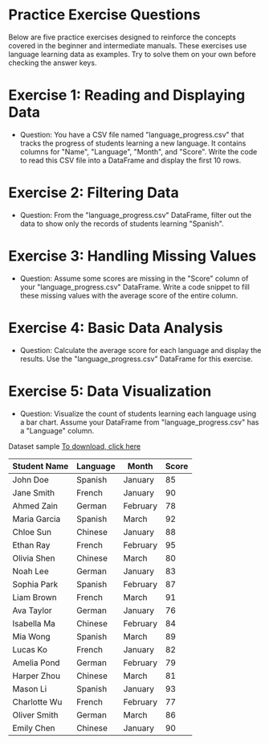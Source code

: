 # Practice Exercise Questions
Below are five practice exercises designed to reinforce the concepts covered in the beginner and intermediate manuals. These exercises use language learning data as examples. Try to solve them on your own before checking the answer keys.

# Exercise 1: Reading and Displaying Data

+ Question: You have a CSV file named "language_progress.csv" that tracks the progress of students learning a new language. It contains columns for "Name", "Language", "Month", and "Score". Write the code to read this CSV file into a DataFrame and display the first 10 rows.

# Exercise 2: Filtering Data

+ Question: From the "language_progress.csv" DataFrame, filter out the data to show only the records of students learning "Spanish".

# Exercise 3: Handling Missing Values

+ Question: Assume some scores are missing in the "Score" column of your "language_progress.csv" DataFrame. Write a code snippet to fill these missing values with the average score of the entire column.

# Exercise 4: Basic Data Analysis

+ Question: Calculate the average score for each language and display the results. Use the "language_progress.csv" DataFrame for this exercise.

# Exercise 5: Data Visualization

+ Question: Visualize the count of students learning each language using a bar chart. Assume your DataFrame from "language_progress.csv" has a "Language" column.



Dataset sample [To download, click here](https://github.com/MK316/Coding4ET/edit/main/Lessons/Lesson07c_sample.md)

| Student Name | Language | Month    | Score |
|--------------|----------|----------|-------|
| John Doe     | Spanish  | January  | 85    |
| Jane Smith   | French   | January  | 90    |
| Ahmed Zain   | German   | February | 78    |
| Maria Garcia | Spanish  | March    | 92    |
| Chloe Sun    | Chinese  | January  | 88    |
| Ethan Ray    | French   | February | 95    |
| Olivia Shen  | Chinese  | March    | 80    |
| Noah Lee     | German   | January  | 83    |
| Sophia Park  | Spanish  | February | 87    |
| Liam Brown   | French   | March    | 91    |
| Ava Taylor   | German   | January  | 76    |
| Isabella Ma  | Chinese  | February | 84    |
| Mia Wong     | Spanish  | March    | 89    |
| Lucas Ko     | French   | January  | 82    |
| Amelia Pond  | German   | February | 79    |
| Harper Zhou  | Chinese  | March    | 81    |
| Mason Li     | Spanish  | January  | 93    |
| Charlotte Wu | French   | February | 77    |
| Oliver Smith | German   | March    | 86    |
| Emily Chen   | Chinese  | January  | 90    |


